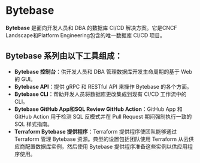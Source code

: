 # Bytebase

**Bytebase** 是面向开发人员和 DBA 的数据库 CI/CD 解决方案。它是CNCF Landscape和Platform Engineering包含的唯一数据库 CI/CD 项目。

## Bytebase 系列由以下工具组成：

- **Bytebase 控制台**：供开发人员和 DBA 管理数据库开发生命周期的基于 Web 的 GUI。
- **Bytebase API**：提供 gRPC 和 RESTful API 来操作 Bytebase 的各个方面。
- **Bytebase CLI**：帮助开发人员将数据库更改集成到现有 CI/CD 工作流中的 CLI。
- **Bytebase GitHub App和SQL Review GitHub Action**：GitHub App 和 GitHub Action 用于检测 SQL 反模式并在 Pull Request 期间强制执行一致的 SQL 样式指南。
- **Terraform Bytebase 提供程序**：Terraform 提供程序使团队能够通过 Terraform 管理 Bytebase 资源。典型的设置包括团队使用 Terraform 从云供应商配置数据库实例，然后使用 Bytebase 提供程序准备这些实例以供应用程序使用。